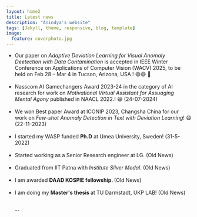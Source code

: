 ```yaml
---
layout: home2
title: Latest news
description: "Anindya's website"
tags: [Jekyll, theme, responsive, blog, template]
image:
  feature: coverphoto.jpg
---
```


<section>

<ul>

  <li> Our paper on <i>Adaptive Deviation Learning for Visual Anomaly Deetection with Data Contamination</i> is accepted in IEEE Winter Conference on Applications of Computer Vision (WACV) 2025, to be held on Feb 28 – Mar 4 in Tucson, Arizona, USA ! 😄😄 🚀
</li>
<br> 

   <li> Nasscom AI Gamechangers Award 2023-24 in the category of AI research for work on <i>Motivational Virtual Assistant for Assuaging Mental Agony</i> published in NAACL 2022.! 😄 (24-07-2024)
</li>
<br>
  
 <li> We won Best paper Award at ICONIP 2023, Changsha China for our work on <i>Few-shot Anomaly Detection in Text with Deviation Learning</i>! 😄 (22-11-2023)
</li>
<br>
  
 <li> I started my WASP funded <b>Ph.D</b> at Umea University, Sweden! (31-5-2022)
</li>
<br>
  
  <li> Started working as a Senior Research engineer at LG. (Old News) 
</li>
  
<br>
  
<li>Graduated from IIT Patna with <i> Institute Silver Medal.</i> (Old News) </li> 

<br>
  
<li>I am awarded <strong>DAAD KOSPIE fellowship. </strong> (Old News)</li>

<br>

<li>I am doing my <strong>Master's thesis </strong> at TU Darmstadt, UKP LAB! (Old News)  
</li>


<br>







--

</ul>

</section>
